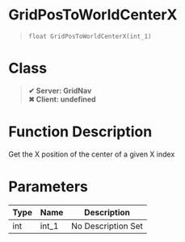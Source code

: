 # GridPosToWorldCenterX
> `float GridPosToWorldCenterX(int_1)`
# Class
> __✔ Server: GridNav__  
> __✖ Client: undefined__  
# Function Description
Get the X position of the center of a given X index
# Parameters
Type|Name|Description
--|--|--
int|int_1|No Description Set
